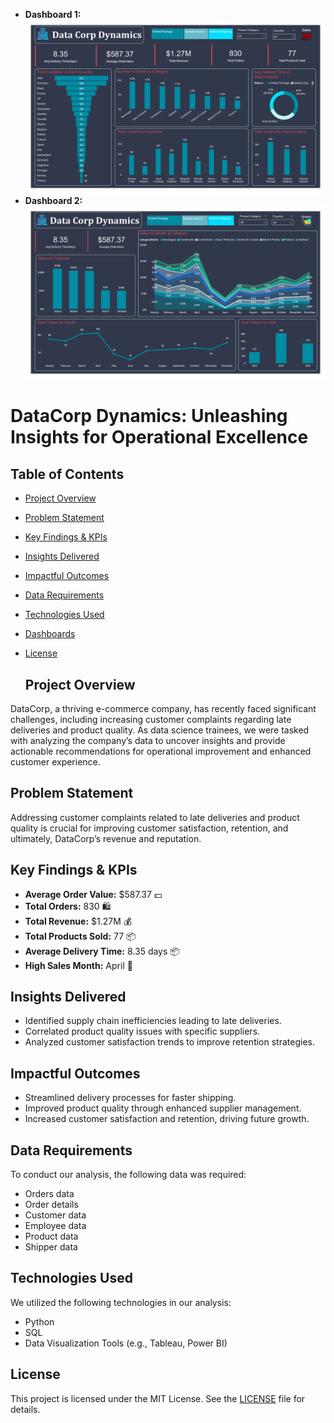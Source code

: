 - **Dashboard 1:** ![Dashboard](Dashboard.jpg)
- **Dashboard 2:** ![Dashboard 2](Dashboard2.jpg)

# DataCorp Dynamics: Unleashing Insights for Operational Excellence

## Table of Contents
- [Project Overview](#project-overview)
- [Problem Statement](#problem-statement)
- [Key Findings & KPIs](#key-findings--kpis)
- [Insights Delivered](#insights-delivered)
- [Impactful Outcomes](#impactful-outcomes)
- [Data Requirements](#data-requirements)
- [Technologies Used](#technologies-used)
- [Dashboards](#dashboards)
- [License](#license)

  ## Project Overview
DataCorp, a thriving e-commerce company, has recently faced significant challenges, including increasing customer complaints regarding late deliveries and product quality. As data science trainees, we were tasked with analyzing the company’s data to uncover insights and provide actionable recommendations for operational improvement and enhanced customer experience.

## Problem Statement
Addressing customer complaints related to late deliveries and product quality is crucial for improving customer satisfaction, retention, and ultimately, DataCorp’s revenue and reputation.

## Key Findings & KPIs
- **Average Order Value:** $587.37 💵
- **Total Orders:** 830 🛍️
- **Total Revenue:** $1.27M 💰
- **Total Products Sold:** 77 📦
- **Average Delivery Time:** 8.35 days 📦
- **High Sales Month:** April 🌟

## Insights Delivered
- Identified supply chain inefficiencies leading to late deliveries.
- Correlated product quality issues with specific suppliers.
- Analyzed customer satisfaction trends to improve retention strategies.

## Impactful Outcomes
- Streamlined delivery processes for faster shipping.
- Improved product quality through enhanced supplier management.
- Increased customer satisfaction and retention, driving future growth.

## Data Requirements
To conduct our analysis, the following data was required:
- Orders data
- Order details
- Customer data
- Employee data
- Product data
- Shipper data

## Technologies Used
We utilized the following technologies in our analysis:
- Python
- SQL
- Data Visualization Tools (e.g., Tableau, Power BI)

## License
This project is licensed under the MIT License. See the [LICENSE](LICENSE) file for details.
